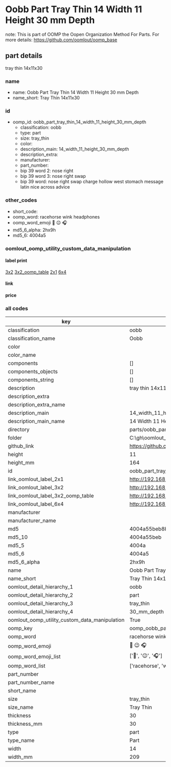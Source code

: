 # Oobb Part Tray Thin 14 Width 11 Height 30 mm Depth  

note: This is part of OOMP the Oopen Organization Method For Parts. For more details: https://github.com/oomlout/oomp_base

##  part details
  



tray thin 14x11x30



### name
* name: Oobb Part Tray Thin 14 Width 11 Height 30 mm Depth
* name_short: Tray Thin 14x11x30 
### id
* oomp_id: oobb_part_tray_thin_14_width_11_height_30_mm_depth
  * classification: oobb
  * type: part
  * size: tray_thin
  * color: 
  * description_main: 14_width_11_height_30_mm_depth
  * description_extra: 
  * manufacturer: 
  * part_number: 
  * bip 39 word 2: nose right
  * bip 39 word 3: nose right swap
  * bip 39 word: nose right swap charge hollow west stomach message latin nice across advice

### other_codes
* short_code: 
* oomp_word: racehorse wink headphones
* oomp_word_emoji :racehorse: :wink: :headphones:
* md5_6_alpha: 2hx9h
* md5_6: 4004a5






### oomlout_oomp_utility_custom_data_manipulation
#### label print
[3x2](http://192.168.1.245:1112/?label=oomp%202hx9h)
[3x2_oomp_table](http://192.168.1.108:1112/?label=oomp%202hx9h)
[2x1](http://192.168.1.242:1112/?label=oomp%202hx9h)
[6x4](http://192.168.1.55:1112/?label=oomp%202hx9h)    

#### link

                              

#### price







### all codes 
| key | value |  
| --- | --- |  
| classification | oobb |  
| classification_name | Oobb |  
| color |  |  
| color_name |  |  
| components | [] |  
| components_objects | [] |  
| components_string | [] |  
| description | tray thin 14x11x30 |  
| description_extra |  |  
| description_extra_name |  |  
| description_main | 14_width_11_height_30_mm_depth |  
| description_main_name | 14 Width 11 Height 30 mm Depth |  
| directory | parts/oobb_part_tray_thin_14_width_11_height_30_mm_depth |  
| folder | C:\gh\oomlout_oobb_version_4_generated_parts\parts\oobb_part_tray_thin_14_width_11_height_30_mm_depth |  
| github_link | https://github.com/oomlout/oomlout_oomp_part_src/tree/main/parts/oobb_part_tray_thin_14_width_11_height_30_mm_depth |  
| height | 11 |  
| height_mm | 164 |  
| id | oobb_part_tray_thin_14_width_11_height_30_mm_depth |  
| link_oomlout_label_2x1 | http://192.168.1.242:1112/?label=oomp%202hx9h |  
| link_oomlout_label_3x2 | http://192.168.1.245:1112/?label=oomp%202hx9h |  
| link_oomlout_label_3x2_oomp_table | http://192.168.1.108:1112/?label=oomp%202hx9h |  
| link_oomlout_label_6x4 | http://192.168.1.55:1112/?label=oomp%202hx9h |  
| manufacturer |  |  
| manufacturer_name |  |  
| md5 | 4004a55beb8bfac7e5b67269b6ae74b3 |  
| md5_10 | 4004a55beb |  
| md5_5 | 4004a |  
| md5_6 | 4004a5 |  
| md5_6_alpha | 2hx9h |  
| name | Oobb Part Tray Thin 14 Width 11 Height 30 mm Depth |  
| name_short | Tray Thin 14x11x30  |  
| oomlout_detail_hierarchy_1 | oobb |  
| oomlout_detail_hierarchy_2 | part |  
| oomlout_detail_hierarchy_3 | tray_thin |  
| oomlout_detail_hierarchy_4 | 30_mm_depth |  
| oomlout_oomp_utility_custom_data_manipulation | True |  
| oomp_key | oomp_oobb_part_tray_thin_14_width_11_height_30_mm_depth |  
| oomp_word | racehorse wink headphones |  
| oomp_word_emoji | :racehorse: :wink: :headphones: |  
| oomp_word_emoji_list | [':racehorse:', ':wink:', ':headphones:'] |  
| oomp_word_list | ['racehorse', 'wink', 'headphones'] |  
| part_number |  |  
| part_number_name |  |  
| short_name |  |  
| size | tray_thin |  
| size_name | Tray Thin |  
| thickness | 30 |  
| thickness_mm | 30 |  
| type | part |  
| type_name | Part |  
| width | 14 |  
| width_mm | 209 |  
